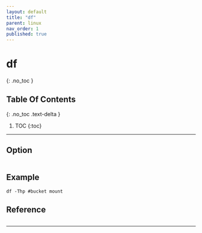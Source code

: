 ```yaml
---
layout: default
title: "df"
parent: linux
nav_order: 1
published: true
---
```

# df
{: .no_toc  }

## Table Of Contents
{: .no_toc .text-delta }

1. TOC
{:toc}

---
## Option

```

```

## Example
```
df -Thp #bucket mount
```
## Reference
```
```
---